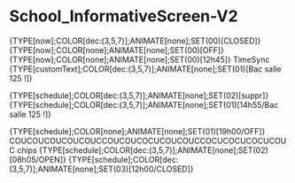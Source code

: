 ﻿# School_InformativeScreen-V2
{TYPE[now];COLOR[dec:(3,5,7)];ANIMATE[none];SET(00)[CLOSED]}
{TYPE[now];COLOR[none];ANIMATE[none];SET(00)[OFF]}
{TYPE[now];COLOR[none];ANIMATE[none];SET(00)[12h45]} TimeSync
{TYPE[customText];COLOR[dec:(3,5,7)];ANIMATE[none];SET(01)[Bac salle 125 !]}



{TYPE[schedule];COLOR[dec:(3,5,7)];ANIMATE[none];SET(02)[suppr]}
{TYPE[schedule];COLOR[dec:(3,5,7)];ANIMATE[none];SET(01)[14h55/Bac salle 125 !]}

{TYPE[schedule];COLOR[none];ANIMATE[none];SET(01)[19h00/OFF]} COUCOUCOUCOUCOUCCOUCOUCOCUCOUCOUCCOCUCOCUCOCUCOUC chips
{TYPE[schedule];COLOR[dec:(3,5,7)];ANIMATE[none];SET(02)[08h05/OPEN]}
{TYPE[schedule];COLOR[dec:(3,5,7)];ANIMATE[none];SET(03)[12h00/CLOSED]}
